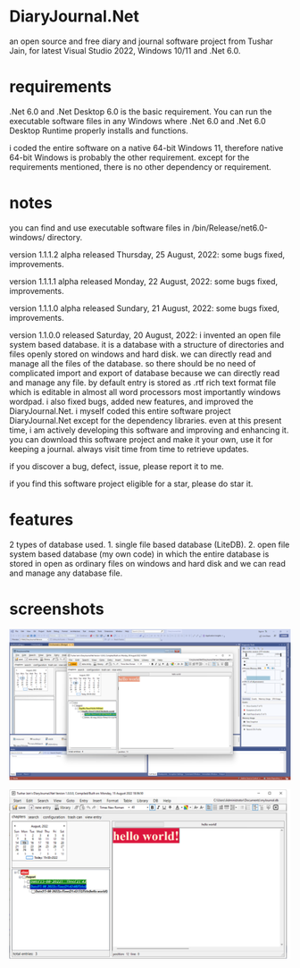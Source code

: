 # DiaryJournal.Net
 an open source and free diary and journal software project from Tushar Jain, for latest Visual Studio 2022, Windows 10/11 and .Net 6.0.

# requirements
.Net 6.0 and .Net Desktop 6.0 is the basic requirement. You can run the executable software files in any Windows where .Net 6.0 and .Net 6.0 Desktop Runtime properly installs and functions.

i coded the entire software on a native 64-bit Windows 11, therefore native 64-bit Windows is probably the other requirement. except for the requirements mentioned, there is no other dependency or requirement.

# notes
you can find and use executable software files in /bin/Release/net6.0-windows/ directory.

version 1.1.1.2 alpha released Thursday, 25 August, 2022:
some bugs fixed, improvements.

version 1.1.1.1 alpha released Monday, 22 August, 2022:
some bugs fixed, improvements.

version 1.1.1.0 alpha released Sundary, 21 August, 2022:
some bugs fixed, improvements.

version 1.1.0.0 released Saturday, 20 August, 2022:
i invented an open file system based database. it is a database with a structure of directories and files openly stored on windows and hard disk. we can directly read and manage all the files of the database. so there should be no need of complicated import and export of database because we can directly read and manage any file. by default entry is stored as .rtf rich text format file which is editable in almost all word processors most importantly windows wordpad. i also fixed bugs, added new features, and improved the DiaryJournal.Net. i myself coded this entire software project DiaryJournal.Net except for the dependency libraries. even at this present time, i am actively developing this software and improving and enhancing it. you can download this software project and make it your own, use it for keeping a journal. always visit time from time to retrieve updates.

if you discover a bug, defect, issue, please report it to me.

if you find this software project eligible for a star, please do star it.

# features
2 types of database used. 1. single file based database (LiteDB). 2. open file system based database (my own code) in which the entire database is stored in open as ordinary files on windows and hard disk and we can read and manage any database file.

# screenshots
![Alt text](/screenshot1.png?raw=false "DiaryJournal.Net screenshot 1")

![Alt text](/screenshot2.png?raw=false "DiaryJournal.Net screenshot 2")
